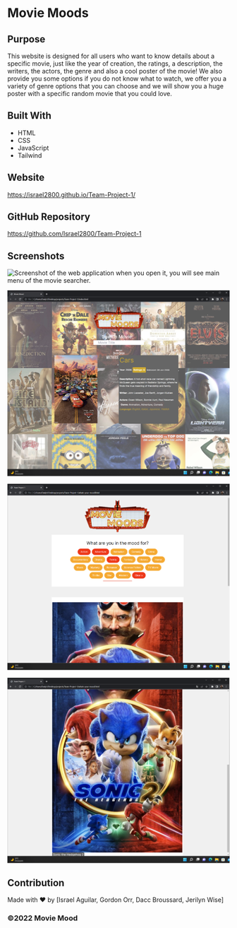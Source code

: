 # Movie Moods

## Purpose
This website is designed for all users who want to know details about a specific movie, just like the year of creation, the ratings, a description, the writers, the actors, the genre and also a cool poster of the movie!
We also provide you some options if you do not know what to watch, we offer you a variety of genre options that you can choose and we will show you a huge poster with a specific random movie that you could love.

## Built With
* HTML
* CSS 
* JavaScript
* Tailwind

## Website
https://israel2800.github.io/Team-Project-1/

## GitHub Repository
https://github.com/Israel2800/Team-Project-1

## Screenshots
![Screenshot of the web application when you open it, you will see main menu of the movie searcher.](assets/images/screenshot-1.png)

![Screenshot of the web application with an example of searching for a movie](assets/images/screenshot-2.png)

![Screenshot of the web application with an example of searching for a movie recommendation](assets/images/screenshot-3.png)

![Screenshot of the web application with an example of searching for a movie recommendation displayed as a poster](assets/images/screenshot-4.png)

## Contribution
Made with ❤️ by [Israel Aguilar, Gordon Orr, Dacc Broussard, Jerilyn Wise]

### ©️2022 Movie Mood
